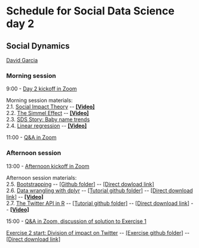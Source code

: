 # Schedule for Social Data Science day 2
## Social Dynamics

[David Garcia](http://dgarcia.eu)

### Morning session
9:00 - [Day 2 kickoff in Zoom](https://ethz.zoom.us/s/95606086212)

Morning session materials:  
2.1. [Social Impact Theory](https://dgarcia-eu.github.io/SocialDataScience/2_SocialDynamics/021_SocialImpactTheory/SIT.html) -- [**[Video]**](https://moodle-app2.let.ethz.ch/pluginfile.php/1046334/mod_resource/content/1/21_SIT.mp4)  
2.2. [The Simmel Effect](https://dgarcia-eu.github.io/SocialDataScience/2_SocialDynamics/022_SimmelEffect/SimmelEffect.html) -- [**[Video]**](https://moodle-app2.let.ethz.ch/pluginfile.php/1046333/mod_resource/content/1/22_Simmel.mp4)  
2.3. [SDS Story: Baby name trends](https://dgarcia-eu.github.io/SocialDataScience/2_SocialDynamics/023_BabyNameTrends/BabyNameTrends.html)  
2.4. [Linear regression](https://dgarcia-eu.github.io/SocialDataScience/2_SocialDynamics/024_LinearRegression/LinearRegression.html)  -- [**[Video]**](https://moodle-app2.let.ethz.ch/pluginfile.php/1046332/mod_resource/content/1/23_LinearRegression.mp4)  

11:00 - [Q&A in Zoom](https://ethz.zoom.us/s/95606086212)

### Afternoon session
13:00 - [Afternoon kickoff in Zoom](https://ethz.zoom.us/s/95606086212)

Afternoon session materials:  
2.5. [Bootstrapping](https://dgarcia-eu.github.io/SocialDataScience/2_SocialDynamics/025_Bootstrapping/Bootstrapping.html) -- [[Github folder]](https://github.com/dgarcia-eu/SocialDataScience/tree/master/2_SocialDynamics/025_Bootstrapping) -- [[Direct dowload link]](https://downgit.github.io/#/home?url=https://github.com/dgarcia-eu/SocialDataScience/tree/master/2_SocialDynamics/025_Bootstrapping)  
2.6. [Data wrangling with dplyr](https://dgarcia-eu.github.io/SocialDataScience/2_SocialDynamics/026_dplyr/dplyr.html) -- [[Tutorial github folder]](https://github.com/dgarcia-eu/SocialDataScience/tree/master/2_SocialDynamics/026_dplyr) -- [[Direct download link]](https://downgit.github.io/#/home?url=https://github.com/dgarcia-eu/SocialDataScience/tree/master/2_SocialDynamics/026_dplyr) -- [**[Video]**](https://moodle-app2.let.ethz.ch/pluginfile.php/1046335/mod_resource/content/1/24_dplyr.mp4)  
2.7. [The Twitter API in R](https://dgarcia-eu.github.io/SocialDataScience/2_SocialDynamics/027_rtweet/rtweet.html) -- [[Tutorial github folder]](https://github.com/dgarcia-eu/SocialDataScience/tree/master/2_SocialDynamics/027_rtweet) -- [[Direct download link]](https://downgit.github.io/#/home?url=https://github.com/dgarcia-eu/SocialDataScience/tree/master/2_SocialDynamics/027_rtweet) -- [**[Video]**](https://moodle-app2.let.ethz.ch/pluginfile.php/1046336/mod_resource/content/1/25_rtweet.mp4)  

15:00 - [Q&A in Zoom, discussion of solution to Exercise 1](https://ethz.zoom.us/s/95606086212)  

[Exercise 2 start: Division of impact on Twitter](https://dgarcia-eu.github.io/SocialDataScience/2_SocialDynamics/028_SITTwitter/SIT_Twitter.html) -- [[Exercise github folder]](https://github.com/dgarcia-eu/SocialDataScience/tree/master/2_SocialDynamics/028_SITTwitter) -- [[Direct download link]](https://downgit.github.io/#/home?url=https://github.com/dgarcia-eu/SocialDataScience/tree/master/2_SocialDynamics/028_SITTwitter)
